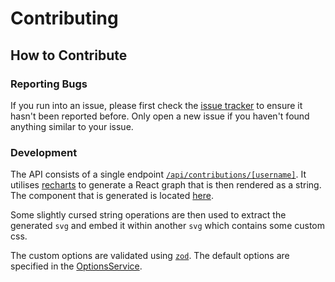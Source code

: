 # Contributing

## How to Contribute

### Reporting Bugs

If you run into an issue, please first check the [issue tracker](https://github.com/pumbas600/github-contributions/issues?q=is%3Aissue+label%3Abug+) to ensure it hasn't been reported before. Only open a new issue if you haven't found anything similar to your issue.

### Development

The API consists of a single endpoint [`/api/contributions/[username]`](./src/pages/api/contributions/[username].tsx). It utilises [recharts](https://www.npmjs.com/package/recharts) to generate a React graph that is then rendered as a string. The component that is generated is located [here](./src/components/ContributionsChart.tsx).

Some slightly cursed string operations are then used to extract the generated `svg` and embed it within another `svg` which contains some custom css.

The custom options are validated using [`zod`](https://zod.dev/). The default options are specified in the [OptionsService](./src/services/OptionsService.ts).